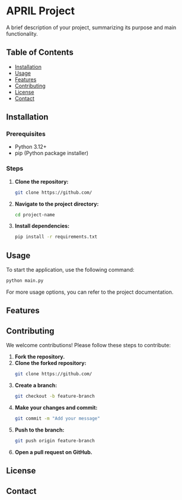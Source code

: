 # APRIL Project

A brief description of your project, summarizing its purpose and main functionality.

## Table of Contents
- [Installation](#installation)
- [Usage](#usage)
- [Features](#features)
- [Contributing](#contributing)
- [License](#license)
- [Contact](#contact)

## Installation

### Prerequisites
- Python 3.12+
- pip (Python package installer)

### Steps
1. **Clone the repository:**
   ```bash
   git clone https://github.com/
   ```
2. **Navigate to the project directory:**
   ```bash
   cd project-name
   ```
4. **Install dependencies:**
   ```bash
   pip install -r requirements.txt
   ```
## Usage
To start the application, use the following command:
   ```bash
   python main.py
   ```

For more usage options, you can refer to the project documentation.

## Features


## Contributing
We welcome contributions! Please follow these steps to contribute:

1. **Fork the repository.**
2. **Clone the forked repository:**
   ```bash
   git clone https://github.com/
   ```
3. **Create a branch:**
   ```bash
   git checkout -b feature-branch
   ```
4. **Make your changes and commit:**
   ```bash
   git commit -m "Add your message"
   ```
5. **Push to the branch:**
   ```bash
   git push origin feature-branch
   ```
6. **Open a pull request on GitHub.**

## License

## Contact
